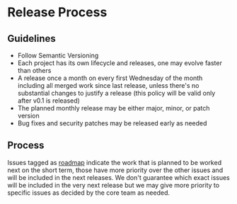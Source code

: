 # Release Process

## Guidelines

* Follow Semantic Versioning
* Each project has its own lifecycle and releases, one may evolve faster than others
* A release once a month on every first Wednesday of the month including all merged work since last release,
  unless there's no substantial changes to justify a release  (this policy will be valid only after v0.1 is released)
* The planned monthly release may be either major, minor, or patch version
* Bug fixes and security patches may be released early as needed

## Process

Issues tagged as [roadmap](https://github.com/BeaconCMS/beacon/labels/roadmap) indicate the work that is planned to be worked
next on the short term, those have more priority over the other issues and will be included in the next releases. We don't
guarantee which exact issues will be included in the very next release but we may give more priority to specific issues as
decided by the core team as needed.

